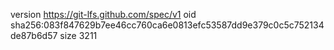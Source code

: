 version https://git-lfs.github.com/spec/v1
oid sha256:083f847629b7ee46cc760ca6e0813efc53587dd9e379c0c5c752134de87b6d57
size 3211
